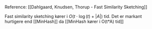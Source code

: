 Reference: [[Dahlgaard, Knudsen, Thorup - Fast Similarity Sketching]]

Fast similarity sketching kører i $O(t\cdot \log(t) + |A|)$ tid. Det er markant hurtigere end [[MinHash]] da [[MinHash kører i O(t*A) tid]]